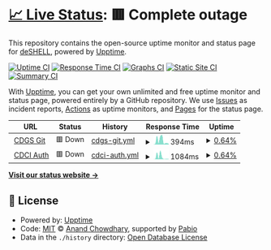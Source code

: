 # [📈 Live Status](https://uptime.coderrrrr.site): <!--live status--> **🟥 Complete outage**

This repository contains the open-source uptime monitor and status page for [deSHELL](https://uptime.coderrrrr.site), powered by [Upptime](https://github.com/upptime/upptime).

[![Uptime CI](https://github.com/deSHELL/upptime/workflows/Uptime%20CI/badge.svg)](https://github.com/deSHELL/upptime/actions?query=workflow%3A%22Uptime+CI%22)
[![Response Time CI](https://github.com/deSHELL/upptime/workflows/Response%20Time%20CI/badge.svg)](https://github.com/deSHELL/upptime/actions?query=workflow%3A%22Response+Time+CI%22)
[![Graphs CI](https://github.com/deSHELL/upptime/workflows/Graphs%20CI/badge.svg)](https://github.com/deSHELL/upptime/actions?query=workflow%3A%22Graphs+CI%22)
[![Static Site CI](https://github.com/deSHELL/upptime/workflows/Static%20Site%20CI/badge.svg)](https://github.com/deSHELL/upptime/actions?query=workflow%3A%22Static+Site+CI%22)
[![Summary CI](https://github.com/deSHELL/upptime/workflows/Summary%20CI/badge.svg)](https://github.com/deSHELL/upptime/actions?query=workflow%3A%22Summary+CI%22)

With [Upptime](https://upptime.js.org), you can get your own unlimited and free uptime monitor and status page, powered entirely by a GitHub repository. We use [Issues](https://github.com/deSHELL/upptime/issues) as incident reports, [Actions](https://github.com/deSHELL/upptime/actions) as uptime monitors, and [Pages](https://uptime.coderrrrr.site) for the status page.

<!--start: status pages-->
<!-- This summary is generated by Upptime (https://github.com/upptime/upptime) -->
<!-- Do not edit this manually, your changes will be overwritten -->
<!-- prettier-ignore -->
| URL | Status | History | Response Time | Uptime |
| --- | ------ | ------- | ------------- | ------ |
| <img alt="" src="https://icons.duckduckgo.com/ip3/git.coderrrrr.site.ico" height="13"> [CDGS Git](https://git.coderrrrr.site) | 🟥 Down | [cdgs-git.yml](https://github.com/deSHELL/upptime/commits/HEAD/history/cdgs-git.yml) | <details><summary><img alt="Response time graph" src="./graphs/cdgs-git/response-time-week.png" height="20"> 394ms</summary><br><a href="https://uptime.coderrrrr.site/history/cdgs-git"><img alt="Response time 394" src="https://img.shields.io/endpoint?url=https%3A%2F%2Fraw.githubusercontent.com%2FdeSHELL%2Fupptime%2FHEAD%2Fapi%2Fcdgs-git%2Fresponse-time.json"></a><br><a href="https://uptime.coderrrrr.site/history/cdgs-git"><img alt="24-hour response time 145" src="https://img.shields.io/endpoint?url=https%3A%2F%2Fraw.githubusercontent.com%2FdeSHELL%2Fupptime%2FHEAD%2Fapi%2Fcdgs-git%2Fresponse-time-day.json"></a><br><a href="https://uptime.coderrrrr.site/history/cdgs-git"><img alt="7-day response time 394" src="https://img.shields.io/endpoint?url=https%3A%2F%2Fraw.githubusercontent.com%2FdeSHELL%2Fupptime%2FHEAD%2Fapi%2Fcdgs-git%2Fresponse-time-week.json"></a><br><a href="https://uptime.coderrrrr.site/history/cdgs-git"><img alt="30-day response time 394" src="https://img.shields.io/endpoint?url=https%3A%2F%2Fraw.githubusercontent.com%2FdeSHELL%2Fupptime%2FHEAD%2Fapi%2Fcdgs-git%2Fresponse-time-month.json"></a><br><a href="https://uptime.coderrrrr.site/history/cdgs-git"><img alt="1-year response time 394" src="https://img.shields.io/endpoint?url=https%3A%2F%2Fraw.githubusercontent.com%2FdeSHELL%2Fupptime%2FHEAD%2Fapi%2Fcdgs-git%2Fresponse-time-year.json"></a></details> | <details><summary><a href="https://uptime.coderrrrr.site/history/cdgs-git">0.64%</a></summary><a href="https://uptime.coderrrrr.site/history/cdgs-git"><img alt="All-time uptime 0.64%" src="https://img.shields.io/endpoint?url=https%3A%2F%2Fraw.githubusercontent.com%2FdeSHELL%2Fupptime%2FHEAD%2Fapi%2Fcdgs-git%2Fuptime.json"></a><br><a href="https://uptime.coderrrrr.site/history/cdgs-git"><img alt="24-hour uptime 0.00%" src="https://img.shields.io/endpoint?url=https%3A%2F%2Fraw.githubusercontent.com%2FdeSHELL%2Fupptime%2FHEAD%2Fapi%2Fcdgs-git%2Fuptime-day.json"></a><br><a href="https://uptime.coderrrrr.site/history/cdgs-git"><img alt="7-day uptime 0.64%" src="https://img.shields.io/endpoint?url=https%3A%2F%2Fraw.githubusercontent.com%2FdeSHELL%2Fupptime%2FHEAD%2Fapi%2Fcdgs-git%2Fuptime-week.json"></a><br><a href="https://uptime.coderrrrr.site/history/cdgs-git"><img alt="30-day uptime 0.64%" src="https://img.shields.io/endpoint?url=https%3A%2F%2Fraw.githubusercontent.com%2FdeSHELL%2Fupptime%2FHEAD%2Fapi%2Fcdgs-git%2Fuptime-month.json"></a><br><a href="https://uptime.coderrrrr.site/history/cdgs-git"><img alt="1-year uptime 0.64%" src="https://img.shields.io/endpoint?url=https%3A%2F%2Fraw.githubusercontent.com%2FdeSHELL%2Fupptime%2FHEAD%2Fapi%2Fcdgs-git%2Fuptime-year.json"></a></details>
| <img alt="" src="https://icons.duckduckgo.com/ip3/auth.coderrrrr.site.ico" height="13"> [CDCI Auth](https://auth.coderrrrr.site) | 🟥 Down | [cdci-auth.yml](https://github.com/deSHELL/upptime/commits/HEAD/history/cdci-auth.yml) | <details><summary><img alt="Response time graph" src="./graphs/cdci-auth/response-time-week.png" height="20"> 1084ms</summary><br><a href="https://uptime.coderrrrr.site/history/cdci-auth"><img alt="Response time 1084" src="https://img.shields.io/endpoint?url=https%3A%2F%2Fraw.githubusercontent.com%2FdeSHELL%2Fupptime%2FHEAD%2Fapi%2Fcdci-auth%2Fresponse-time.json"></a><br><a href="https://uptime.coderrrrr.site/history/cdci-auth"><img alt="24-hour response time 62" src="https://img.shields.io/endpoint?url=https%3A%2F%2Fraw.githubusercontent.com%2FdeSHELL%2Fupptime%2FHEAD%2Fapi%2Fcdci-auth%2Fresponse-time-day.json"></a><br><a href="https://uptime.coderrrrr.site/history/cdci-auth"><img alt="7-day response time 1084" src="https://img.shields.io/endpoint?url=https%3A%2F%2Fraw.githubusercontent.com%2FdeSHELL%2Fupptime%2FHEAD%2Fapi%2Fcdci-auth%2Fresponse-time-week.json"></a><br><a href="https://uptime.coderrrrr.site/history/cdci-auth"><img alt="30-day response time 1084" src="https://img.shields.io/endpoint?url=https%3A%2F%2Fraw.githubusercontent.com%2FdeSHELL%2Fupptime%2FHEAD%2Fapi%2Fcdci-auth%2Fresponse-time-month.json"></a><br><a href="https://uptime.coderrrrr.site/history/cdci-auth"><img alt="1-year response time 1084" src="https://img.shields.io/endpoint?url=https%3A%2F%2Fraw.githubusercontent.com%2FdeSHELL%2Fupptime%2FHEAD%2Fapi%2Fcdci-auth%2Fresponse-time-year.json"></a></details> | <details><summary><a href="https://uptime.coderrrrr.site/history/cdci-auth">0.64%</a></summary><a href="https://uptime.coderrrrr.site/history/cdci-auth"><img alt="All-time uptime 0.64%" src="https://img.shields.io/endpoint?url=https%3A%2F%2Fraw.githubusercontent.com%2FdeSHELL%2Fupptime%2FHEAD%2Fapi%2Fcdci-auth%2Fuptime.json"></a><br><a href="https://uptime.coderrrrr.site/history/cdci-auth"><img alt="24-hour uptime 0.00%" src="https://img.shields.io/endpoint?url=https%3A%2F%2Fraw.githubusercontent.com%2FdeSHELL%2Fupptime%2FHEAD%2Fapi%2Fcdci-auth%2Fuptime-day.json"></a><br><a href="https://uptime.coderrrrr.site/history/cdci-auth"><img alt="7-day uptime 0.64%" src="https://img.shields.io/endpoint?url=https%3A%2F%2Fraw.githubusercontent.com%2FdeSHELL%2Fupptime%2FHEAD%2Fapi%2Fcdci-auth%2Fuptime-week.json"></a><br><a href="https://uptime.coderrrrr.site/history/cdci-auth"><img alt="30-day uptime 0.64%" src="https://img.shields.io/endpoint?url=https%3A%2F%2Fraw.githubusercontent.com%2FdeSHELL%2Fupptime%2FHEAD%2Fapi%2Fcdci-auth%2Fuptime-month.json"></a><br><a href="https://uptime.coderrrrr.site/history/cdci-auth"><img alt="1-year uptime 0.64%" src="https://img.shields.io/endpoint?url=https%3A%2F%2Fraw.githubusercontent.com%2FdeSHELL%2Fupptime%2FHEAD%2Fapi%2Fcdci-auth%2Fuptime-year.json"></a></details>

<!--end: status pages-->

[**Visit our status website →**](https://uptime.coderrrrr.site)

## 📄 License

- Powered by: [Upptime](https://github.com/upptime/upptime)
- Code: [MIT](./LICENSE) © [Anand Chowdhary](https://anandchowdhary.com), supported by [Pabio](https://pabio.com)
- Data in the `./history` directory: [Open Database License](https://opendatacommons.org/licenses/odbl/1-0/)
